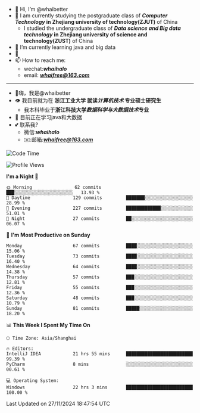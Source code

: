 - 👋 Hi, I’m @whaibetter
- 👀 I am currently studying the postgraduate class of ***Computer Technology* in Zhejiang university of technology(ZJUT)** of China
  -  I studied the undergraduate class of ***Data science and Big data technology* in Zhejiang university of science and technology(ZUST)** of China
- 🌱 I’m currently learning java and big data
- 💞️ 
- 📫 How to reach me: 
  - wechat:***whaihalo***
  - email: ***whaifree@163.com***
 ------------------------
- 👋嗨，我是@whaibetter
- 👁 我目前就为在 **浙江工业大学 就读*计算机技术* 专业硕士研究生**
  - 我本科毕业于**浙江科技大学*数据科学与大数据技术*专业**
- 🌴 目前正在学习java和大数据
- 💕 联系我?
  - 微信:***whaihalo***
  - ✉️:邮箱:***whaifree@163.com***

<!--START_SECTION:waka-->
![Code Time](http://img.shields.io/badge/Code%20Time-644%20hrs%203%20mins-blue)

![Profile Views](http://img.shields.io/badge/Profile%20Views-0-blue)

**I'm a Night 🦉** 

```text
🌞 Morning                62 commits          ███░░░░░░░░░░░░░░░░░░░░░░   13.93 % 
🌆 Daytime                129 commits         ███████░░░░░░░░░░░░░░░░░░   28.99 % 
🌃 Evening                227 commits         █████████████░░░░░░░░░░░░   51.01 % 
🌙 Night                  27 commits          ██░░░░░░░░░░░░░░░░░░░░░░░   06.07 % 
```
📅 **I'm Most Productive on Sunday** 

```text
Monday                   67 commits          ████░░░░░░░░░░░░░░░░░░░░░   15.06 % 
Tuesday                  73 commits          ████░░░░░░░░░░░░░░░░░░░░░   16.40 % 
Wednesday                64 commits          ████░░░░░░░░░░░░░░░░░░░░░   14.38 % 
Thursday                 57 commits          ███░░░░░░░░░░░░░░░░░░░░░░   12.81 % 
Friday                   55 commits          ███░░░░░░░░░░░░░░░░░░░░░░   12.36 % 
Saturday                 48 commits          ███░░░░░░░░░░░░░░░░░░░░░░   10.79 % 
Sunday                   81 commits          █████░░░░░░░░░░░░░░░░░░░░   18.20 % 
```


📊 **This Week I Spent My Time On** 

```text
🕑︎ Time Zone: Asia/Shanghai

🔥 Editors: 
IntelliJ IDEA            21 hrs 55 mins      █████████████████████████   99.39 % 
PyCharm                  8 mins              ░░░░░░░░░░░░░░░░░░░░░░░░░   00.61 % 

💻 Operating System: 
Windows                  22 hrs 3 mins       █████████████████████████   100.00 % 
```


 Last Updated on 27/11/2024 18:47:54 UTC
<!--END_SECTION:waka-->
